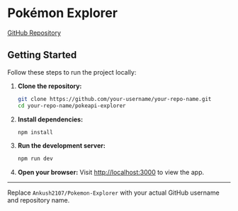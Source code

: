# Pokémon Explorer

[GitHub Repository](https://github.com/your-username/your-repo-name)

## Getting Started

Follow these steps to run the project locally:

1. **Clone the repository:**
   ```bash
   git clone https://github.com/your-username/your-repo-name.git
   cd your-repo-name/pokeapi-explorer
   ```

2. **Install dependencies:**
   ```bash
   npm install
   ```

3. **Run the development server:**
   ```bash
   npm run dev
   ```

4. **Open your browser:**
   Visit [http://localhost:3000](http://localhost:3000) to view the app.

---

Replace `Ankush2107/Pokemon-Explorer` with your actual GitHub username and repository name.
